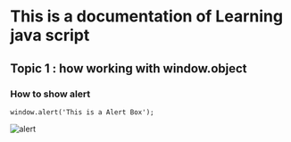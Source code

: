 # This is a documentation of Learning java script
## Topic 1 : how working with window.object
### How to show alert

```
window.alert('This is a Alert Box');
```

![alert](https://user-images.githubusercontent.com/95132318/143727763-0b98acb9-1657-4177-b475-d3341aa085da.png)


